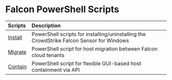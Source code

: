 # Falcon PowerShell Scripts

| Scripts | Description |
|:-|:-|
| [Install](install) | PowerShell scripts for installing/uninstalling the CrowdStrike Falcon Sensor for Windows |
| [Migrate](migrate) | PowerShell script for host migration between Falcon cloud tenants |
| [Contain](contain) | PowerShell script for flexible GUI-based host containment via API |
